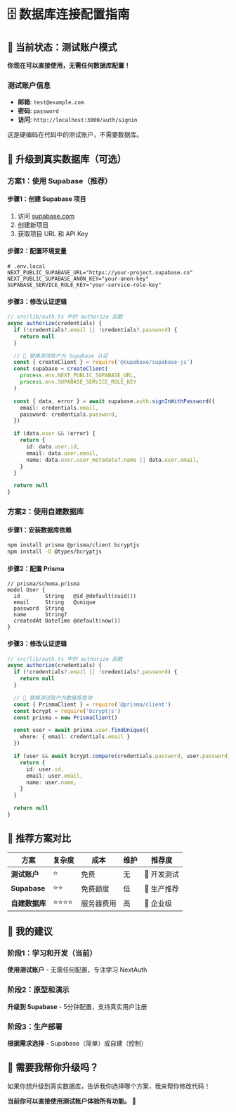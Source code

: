 # 🗄️ 数据库连接配置指南

## 🎯 当前状态：测试账户模式

**你现在可以直接使用，无需任何数据库配置！**

### 测试账户信息
- **邮箱**: `test@example.com`
- **密码**: `password`
- **访问**: `http://localhost:3000/auth/signin`

这是硬编码在代码中的测试账户，不需要数据库。

## 🚀 升级到真实数据库（可选）

### 方案1：使用 Supabase（推荐）

#### 步骤1：创建 Supabase 项目
1. 访问 [supabase.com](https://supabase.com)
2. 创建新项目
3. 获取项目 URL 和 API Key

#### 步骤2：配置环境变量
```env
# .env.local
NEXT_PUBLIC_SUPABASE_URL="https://your-project.supabase.co"
NEXT_PUBLIC_SUPABASE_ANON_KEY="your-anon-key"
SUPABASE_SERVICE_ROLE_KEY="your-service-role-key"
```

#### 步骤3：修改认证逻辑
```typescript
// src/lib/auth.ts 中的 authorize 函数
async authorize(credentials) {
  if (!credentials?.email || !credentials?.password) {
    return null
  }

  // 🔄 替换测试账户为 Supabase 认证
  const { createClient } = require('@supabase/supabase-js')
  const supabase = createClient(
    process.env.NEXT_PUBLIC_SUPABASE_URL,
    process.env.SUPABASE_SERVICE_ROLE_KEY
  )

  const { data, error } = await supabase.auth.signInWithPassword({
    email: credentials.email,
    password: credentials.password,
  })

  if (data.user && !error) {
    return {
      id: data.user.id,
      email: data.user.email,
      name: data.user.user_metadata?.name || data.user.email,
    }
  }

  return null
}
```

### 方案2：使用自建数据库

#### 步骤1：安装数据库依赖
```bash
npm install prisma @prisma/client bcryptjs
npm install -D @types/bcryptjs
```

#### 步骤2：配置 Prisma
```prisma
// prisma/schema.prisma
model User {
  id        String   @id @default(cuid())
  email     String   @unique
  password  String
  name      String?
  createdAt DateTime @default(now())
}
```

#### 步骤3：修改认证逻辑
```typescript
// src/lib/auth.ts 中的 authorize 函数
async authorize(credentials) {
  if (!credentials?.email || !credentials?.password) {
    return null
  }

  // 🔄 替换测试账户为数据库查询
  const { PrismaClient } = require('@prisma/client')
  const bcrypt = require('bcryptjs')
  const prisma = new PrismaClient()

  const user = await prisma.user.findUnique({
    where: { email: credentials.email }
  })

  if (user && await bcrypt.compare(credentials.password, user.password)) {
    return {
      id: user.id,
      email: user.email,
      name: user.name,
    }
  }

  return null
}
```

## 🎯 推荐方案对比

| 方案 | 复杂度 | 成本 | 维护 | 推荐度 |
|------|--------|------|------|--------|
| **测试账户** | ⭐ | 免费 | 无 | 🎯 开发测试 |
| **Supabase** | ⭐⭐ | 免费额度 | 低 | 🎯 生产推荐 |
| **自建数据库** | ⭐⭐⭐⭐ | 服务器费用 | 高 | 🎯 企业级 |

## 🚀 我的建议

### 阶段1：学习和开发（当前）
**使用测试账户** - 无需任何配置，专注学习 NextAuth

### 阶段2：原型和演示
**升级到 Supabase** - 5分钟配置，支持真实用户注册

### 阶段3：生产部署
**根据需求选择** - Supabase（简单）或自建（控制）

## 🔧 需要我帮你升级吗？

如果你想升级到真实数据库，告诉我你选择哪个方案，我来帮你修改代码！

**当前你可以直接使用测试账户体验所有功能。** 🎉 